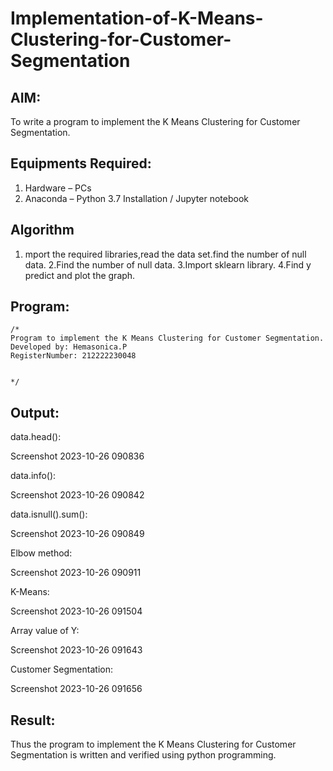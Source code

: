# Implementation-of-K-Means-Clustering-for-Customer-Segmentation

## AIM:
To write a program to implement the K Means Clustering for Customer Segmentation.

## Equipments Required:
1. Hardware – PCs
2. Anaconda – Python 3.7 Installation / Jupyter notebook

## Algorithm
1. mport the required libraries,read the data set.find the number of null data.
2.Find the number of null data.
3.Import sklearn library.
4.Find y predict and plot the graph.


## Program:
```
/*
Program to implement the K Means Clustering for Customer Segmentation.
Developed by: Hemasonica.P
RegisterNumber: 212222230048

 
*/
```

## Output:
data.head():

Screenshot 2023-10-26 090836

data.info():

Screenshot 2023-10-26 090842

data.isnull().sum():

Screenshot 2023-10-26 090849

Elbow method:

Screenshot 2023-10-26 090911

K-Means:

Screenshot 2023-10-26 091504

Array value of Y:

Screenshot 2023-10-26 091643

Customer Segmentation:

Screenshot 2023-10-26 091656



## Result:
Thus the program to implement the K Means Clustering for Customer Segmentation is written and verified using python programming.
